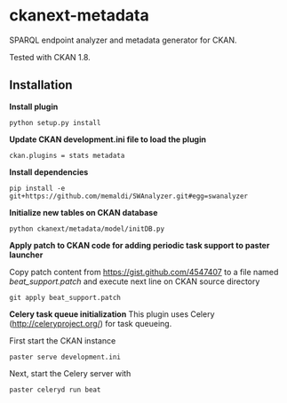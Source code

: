 ckanext-metadata
================

SPARQL endpoint analyzer and metadata generator for CKAN.

Tested with CKAN 1.8.

 Installation
--------------

**Install plugin**

    python setup.py install
    
**Update CKAN development.ini file to load the plugin**

    ckan.plugins = stats metadata

**Install dependencies**

    pip install -e git+https://github.com/memaldi/SWAnalyzer.git#egg=swanalyzer
    
**Initialize new tables on CKAN database**

    python ckanext/metadata/model/initDB.py
    
**Apply patch to CKAN code for adding periodic task support to paster launcher**

Copy patch content from https://gist.github.com/4547407 to a file named *beat_support.patch*
and execute next line on CKAN source directory

    git apply beat_support.patch
    
**Celery task queue initialization**
This plugin uses Celery (http://celeryproject.org/) for task queueing. 

First start the CKAN instance

    paster serve development.ini
    
Next, start the Celery server with

    paster celeryd run beat
